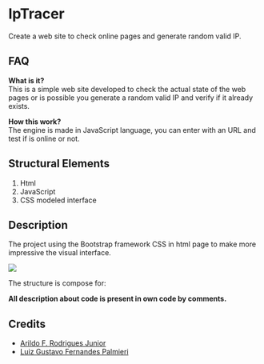 # IpTracer
Create a web site to check online pages and generate random valid IP.

## FAQ 

**What is it?**<br/>
This is a simple web site developed to check the actual state of the web pages or is possible you generate a random valid IP and verify if it already exists.

**How this work?**<br/>
The engine is made in JavaScript language, you can enter with an URL and test if is online or not.

## Structural Elements

1. Html
2. JavaScript
3. CSS modeled interface

## Description

The project using the Bootstrap framework CSS in html page to make more impressive the visual interface.

![](https://)

The structure is compose for:

**All description about code is present in own code by comments.**

## Credits

- [Arildo F. Rodrigues Junior](https://github.com/Arildoj)
- [Luiz Gustavo Fernandes Palmieri](https://)

